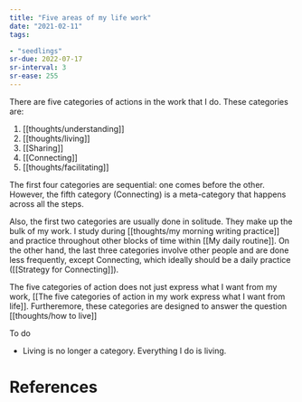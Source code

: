 ```yaml
---
title: "Five areas of my life work"
date: "2021-02-11"
tags:

- "seedlings"
sr-due: 2022-07-17
sr-interval: 3
sr-ease: 255
---
```


There are five categories of actions in the work that I do. These categories are:

1. [[thoughts/understanding]]
2. [[thoughts/living]]
3. [[Sharing]]
4. [[Connecting]]
5. [[thoughts/facilitating]]

The first four categories are sequential: one comes before the other. However, the fifth category (Connecting) is a meta-category that happens across all the steps.

Also, the first two categories are usually done in solitude. They make up the bulk of my work. I study during [[thoughts/my morning writing practice]] and practice throughout other blocks of time within [[My daily routine]]. On the other hand, the last three categories involve other people and are done less frequently, except Connecting, which ideally should be a daily practice ([[Strategy for Connecting]]).

The five categories of action does not just express what I want from my work, [[The five categories of action in my work express what I want from life]]. Furtheremore, these categories are designed to answer the question [[thoughts/how to live]]

To do
- Living is no longer a category. Everything I do is living.

# References
